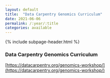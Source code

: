 ```yaml
---
layout: default
title:  "Data Carpentry Genomics Curriculum"
date: 2021-06-06
permalink: /:year/:title
categories: available
---
```


{% include subpage-header.html %}

### Data Carpentry Genomics Curriculum

[https://datacarpentry.org/genomics-workshop/](https://datacarpentry.org/genomics-workshop/)

